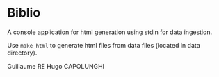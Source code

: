 # Biblio
A console application for html generation using stdin for data ingestion.

Use `make_html` to generate html files from data files (located in data directory).

Guillaume RE
Hugo CAPOLUNGHI
